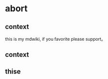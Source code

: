 
abort
============

context
------------
this is my mdwiki, if you favorite please support。


context
-------------

thise
----------

 
 
 
